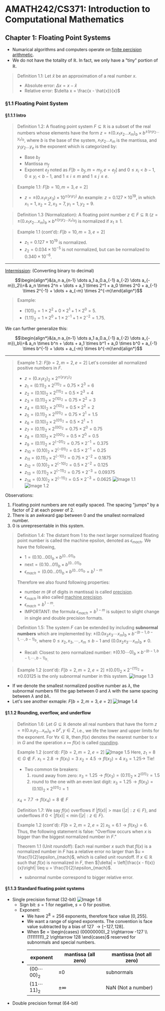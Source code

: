 # AMATH242/CS371: Introduction to Computational Mathematics

## Chapter 1: Floating Point Systems
- Numarical algorithms and computers operate on <u>finite percision arithmetic</u>.
- We do not have the totality of $\mathbb{R}$. In fact, we only have a "tiny" portion of $\mathbb{R}$.

> Definition 1.1: Let $\hat{x}$ be an approximation of a real number $x$.
> - Absolute error: $\Delta x = x - \hat{x}$
> - Relative error: $\delta x = \frac{x - \hat{x}}{x}$

### §1.1 Floating Point System
#### §1.1.1 Intro
> Definition 1.2: A floating point system $F \subseteq \mathbb{R}$ is a subset of the real numbers whose elements have the form $z = \pm (0.x_1x_2\dots x_m)_b \times b^{\pm(y_1y_2\dots y_e)_b}$, where $b$ is the base of the system, $x_1x_2\dots x_m$ is the mantissa, and $y_1y_2\dots y_e$ is the exponent
> which is categorized by:
> - Base $b_f$
> - Mantissa $m_f$
> - Exponent $e_f$
> noted as $F[b = b_f, m = m_f, e = e_f]$
> and $0 \leq x_i < b-1$, $0 \leq y_i < b-1$, and $1 \leq i \leq m$ and $1 \leq j \leq e$.

> Example 1.1: $F[b = 10, m = 3, e = 2]$
> - $z = \pm (0.x_1x_2x_3) \times 10^{\pm(y_1y_2)}$
> An example: $z = 0.127 \times 10^{19}$, in which $x_1 = 1, x_2 = 2, x_3 = 7, y_1 = 1, y_2 = 9$.

> Definition 1.3 (Normalization): A floating point number $z \in F \subseteq \mathbb{R}$ $\left(z = \pm (0.x_1x_2\dots x_m)_b \times b^{\pm(y_1y_2\dots y_e)_b}\right)$ is normalized if $x_1 \geq 1$.

> Example 1.1 (cont'd): $F[b = 10, m = 3, e = 2]$
> - $z_1 = 0.127 \times 10^{19}$ is normalized.
> - $z_2 = 0.034 \times 10^{-5}$ is not normalized, but can be normalized to $0.340 \times 10^{-6}$.

___
<u>Intermission</u>: (Converting binary to decimal)

$$\begin{align*}&(a_n a_{n-1} \dots a_1 a_0.a_{-1} a_{-2} \dots a_{-m})_2\\=& a_n \times 2^n + \dots + a_1 \times 2^1 + a_0 \times 2^0 + a_{-1} \times 2^{-1} + \dots + a_{-m} \times 2^{-m}\end{align*}$$
> Example:
> - $(101)_2 = 1 \times 2^2 + 0 \times 2^1 + 1 \times 2^0 = 5$.
> - $(1.11)_2 = 1 \times 2^0 + 1 \times 2^{-1} + 1 \times 2^{-2} = 1.75$.

We can further generalize this:

$$\begin{align*}&(a_n a_{n-1} \dots a_1 a_0.a_{-1} a_{-2} \dots a_{-m})_b\\=& a_n \times b^n + \dots + a_1 \times b^1 + a_0 \times b^0 + a_{-1} \times b^{-1} + \dots + a_{-m} \times b^{-m}\end{align*}$$
___

> Example 1.2: $F[b = 2, m = 2, e = 2]$
> Let's consider all normalized positive numbers in $F$.
> - $z = (0.x_1x_2)_2 \times 2^{\pm(y_1y_2)_2}$
> - $z_1 = (0.11)_2 \times 2^{(11)_2} = 0.75 \times 2^3 = 6$
> - $z_2 = (0.10)_2 \times 2^{(11)_2} = 0.5 \times 2^3 = 4$
> - $z_3 = (0.11)_2 \times 2^{(10)_2} = 0.75 \times 2^2 = 3$
> - $z_4 = (0.10)_2 \times 2^{(10)_2} = 0.5 \times 2^2 = 2$
> - $z_5 = (0.11)_2 \times 2^{(01)_2} = 0.75 \times 2^1 = 1.5$
> - $z_6 = (0.10)_2 \times 2^{(01)_2} = 0.5 \times 2^1 = 1$
> - $z_7 = (0.11)_2 \times 2^{(00)_2} = 0.75 \times 2^0 = 0.75$
> - $z_8 = (0.10)_2 \times 2^{(00)_2} = 0.5 \times 2^0 = 0.5$
> - $z_9 = (0.11)_2 \times 2^{(-01)_2} = 0.75 \times 2^{-1} = 0.375$
> - $z_{10} = (0.10)_2 \times 2^{(-01)_2} = 0.5 \times 2^{-1} = 0.25$
> - $z_{11} = (0.11)_2 \times 2^{(-10)_2} = 0.75 \times 2^{-2} = 0.1875$
> - $z_{12} = (0.10)_2 \times 2^{(-10)_2} = 0.5 \times 2^{-2} = 0.125$
> - $z_{13} = (0.11)_2 \times 2^{(-11)_2} = 0.75 \times 2^{-3} = 0.09375$
> - $z_{14} = (0.10)_2 \times 2^{(-11)_2} = 0.5 \times 2^{-3} = 0.0625$
> ![Image 1.1](images/image1.1.png/)
> ![Image 1.2](images/image1.2.png)

Observations:
1. Floating point numbers are not eqally spaced. The spacing "jumps" by a factor of 2 at each power of 2.
2. There is an awkward gap between 0 and the smallest normalized number.
3. 0 is unrepresentable in this system.

> Definition 1.4: The distant from 1 to the next larger normalized floating point number is called the machine epsilon, denoted as $\epsilon_{mach}$.
> We have the following,
> - $1 = (0.10\dots00)_b \times b^{(0\dots01)_b}$
> - $\text{next} = (0.10\dots01)_b \times b^{(0\dots01)_b}$
> - $\epsilon_{mach} = (0.00\dots01)_b \times b^{(0\dots01)_b} = b^{1-m}$
>
> Therefore we also found following properties:
> - number $m$ (# of digits in mantissa) is called <u>precision</u>.
> - $\epsilon_{mach}$ is also called <u>machine precision</u>.
> - $\epsilon_{mach} = b^{1-m}$.
> - IMPORTANT: the formula $\epsilon_{mach} = b^{1-m}$ is subject to slight change in single and double precision formats.

> Definition 1.5: The system $F$ can be extended by including <b>subnormal numbers</b> which are implemented by: $\pm (0.0x_2x_3\cdots x_m)_b \times b^{-(b-1,b-1,\cdots,b-1)_b}$, where $0 \leq x_2, x_3,\cdots,x_m \leq b-1$ and $(0.0x_2x_3\cdots x_m)_b \neq 0$.
> * Recall: Closest to zero normalized number: $\pm (0.10\cdots0)_b \times b^{-(b-1,b-1,\cdots,b-1)_b}$.

> Example 1.2 (cont'd): $F[b = 2, m = 2, e = 2]$
> $\pm (0.01)_2 \times 2^{-(11)_2} = \pm 0.03125$ is the only subnormal number in this system.
> ![Image 1.3](images/image1.3.png)

* If we denote the smallest normalized positive number as $\lambda$, the subnormal numbers fill the gap between 0 and $\lambda$ with the same spacing between $\lambda$ and $b\lambda$.
* Let's see another exmaple: $F[b = 2, m = 3, e = 2]$
 ![Image 1.4](images/image1.4.png)


#### §1.1.2 Rounding, overflow, and underflow
> Definition 1.6: Let $G \subseteq \mathbb{R}$ denote all real numbers that have the form $z = \pm (0.x_1x_2\dots x_m)_b \times b^y, y\in Z$, i.e., we life the lower and upper limits for the exponent.
> For $\forall x \in \mathbb{R}$, then $fl(x)$ denotes the nearest number to $x$ in $G$ and the operation $x \mapsto fl(x)$ is called <u>rounding</u>.

> Example 1.2 (cont'd): $F[b = 2, m = 2, e = 2]$
> ![Image 1.5](images/image1.5.png)
> Here, $z_1 = 8 \in G \not\in F$.
> $x_1 = 2.8 \rightarrow fl(x_1) = 3$
> $x_2 = 4.5 \rightarrow fl(x_2) = 4$
> $x_3 = 1.25 \rightarrow$ Tie!
> * Two common tie breakers:
>   1. round away from zero: $x_3 = 1.25 \rightarrow fl(x_3) = (0.11)_2 \times 2^{(01)_2} = 1.5$
>   2. round to the one with an even last digit: $x_3 = 1.25 \rightarrow fl(x_3) = (0.10)_2 \times 2^{(01)_2} = 1$
>
> $x_4 = 7.7 \rightarrow fl(x_4) = 8 \not\in F$

> Definition 1.7: We say $fl(x)$ overflows if $|fl(x)| > \max \{|z|: z \in F\}$, and underflows if $0 < |fl(x)| < \min \{|z|: z \in F\}$.

> Example 1.2 (cont'd): $F[b = 2, m = 2, e = 2]$
> $x_5 = 6.1 \rightarrow fl(x_5) = 6$.
> Thus, the following statement is false:
> "Overflow occurs when $x$ is bigger than the biggest normalized number in $F$."

> Theorem 1.1 (Unit roundoff): Each real number $x$ such that $fl(x)$ is a normalized number in $F$ has a relative error no larger than $u = \frac{1}{2}\epsilon_{mach}$, which is called unit roundoff.
> If $x\in \mathbb{R}$ such that $fl(x)$ is normalized in $F$, then $|\delta| = \left|\frac{x - fl(x)}{x}\right| \leq u = \frac{1}{2}\epsilon_{mach}$.
> * subnormal numbe correspond to bigger relative error.

#### §1.1.3 Standard floating point systems

- Single precision format (32-bit)
  ![Image 1.6](images/image1.6.png)
    - Sign bit: $s=1$ for negative, $s=0$ for positive.
    - Exponent:
        - We have $2^8 = 256$ exponents, therefore face value $[0,255]$.
        - We want a range of signed exponents. The convention is face value subtracted by a bias of 127 $\rightarrow [-127,128]$.
        - When $e = \begin{cases} (00000000)_2 \rightarrow -127 \\ (11111111)_2 \rightarrow 128 \end{cases}$ reserved for subnormals and special numbers.
        - exponent | mantissa (all zero) | mantissa (not all zero)
          |-----|-----|-----|
          | $(00\cdots 00)_2$ |  $\pm 0$ | subnormals |
          | $(11\cdots 11)_2$ | $\pm \infty$ | NaN (Not a number) |
- Double precision format (64-bit)